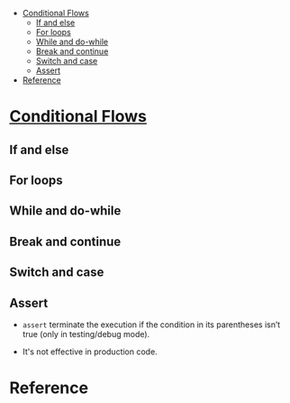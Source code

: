 - [Conditional Flows](#conditional-flows)
  - [If and else](#if-and-else)
  - [For loops](#for-loops)
  - [While and do-while](#while-and-do-while)
  - [Break and continue](#break-and-continue)
  - [Switch and case](#switch-and-case)
  - [Assert](#assert)
- [Reference](#reference)

# [Conditional Flows](https://dart.dev/guides/language/language-tour#control-flow-statements)

## If and else

## For loops

## While and do-while

## Break and continue

## Switch and case

## Assert

- `assert` terminate the execution if the condition in its parentheses isn’t true (only in testing/debug mode). 
  
- It's not effective in production code.


# Reference